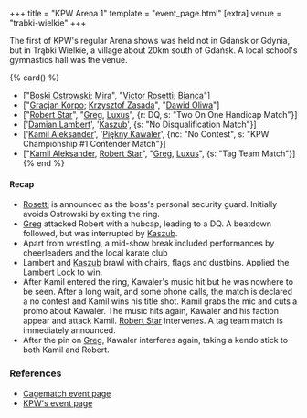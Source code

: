 +++
title = "KPW Arena 1"
template = "event_page.html"
[extra]
venue = "trabki-wielkie"
+++

The first of KPW's regular Arena shows was held not in Gdańsk or Gdynia, but in Trąbki Wielkie, a village about 20km south of Gdańsk. A local school's gymnastics hall was the venue.

{% card() %}
- ["[Boski Ostrowski](@/w/ostrowski.md); [Mira](@/w/mira.md)", "[Victor Rosetti](@/w/rosetti.md);
    [Bianca](@/w/bianca.md)"]
- ["[Gracjan Korpo](@/w/gracjan-korpo.md); [Krzysztof Zasada](@/w/krzysztof-zasada.md)",
  "[Dawid Oliwa](@/w/dawid-oliwa.md)"]
- ["[Robert Star](@/w/robert-star.md)", "[Greg](@/w/greg.md), [Luxus](@/w/luxus.md)",
  {r: DQ, s: "Two On One Handicap Match"}]
- ['[Damian Lambert](@/w/damien-rothschild.md)', '[Kaszub](@/w/kaszub.md)', {s: "No
      Disqualification Match"}]
- ['[Kamil Aleksander](@/w/kamil-aleksander.md)', '[Piękny Kawaler](@/w/piekny-kawaler.md)',
  {nc: "No Contest", s: "KPW Championship #1 Contender Match"}]
- ["[Kamil Aleksander](@/w/kamil-aleksander.md), [Robert Star](@/w/robert-star.md)",
  "[Greg](@/w/greg.md), [Luxus](@/w/luxus.md)", {s: "Tag Team Match"}]
{% end %}

#### Recap

* [Rosetti](@/w/rosetti.md) is announced as the boss's personal security guard. Initially avoids Ostrowski by exiting the ring.
* [Greg](@/w/greg.md) attacked Robert with a hubcap, leading to a DQ. A beatdown followed, but was interrupted by [Kaszub](@/w/kaszub.md).
* Apart from wrestling, a mid-show break included performances by cheerleaders and the local karate club
* Lambert and [Kaszub](@/w/kaszub.md) brawl with chairs, flags and dustbins. Applied the Lambert Lock to win.
* After Kamil entered the ring, Kawaler's music hit but he was nowhere to be seen. After a long wait, and some phone calls,
  the match is declared a no contest and Kamil wins his title shot. Kamil grabs the mic and cuts a promo about Kawaler.
  The music hits again, Kawaler and his faction appear and attack Kamil. [Robert Star](@/w/robert-star.md) intervenes. A tag team match is
  immediately announced.
* After the pin on [Greg](@/w/greg.md), Kawaler interferes again, taking a kendo stick to both Kamil and Robert.

### References

* [Cagematch event page](https://www.cagematch.net/?id=1&nr=153084)
* [KPW's event page](https://kpwrestling.pl/events/kpw-arena-1/)
